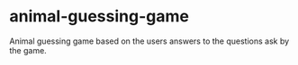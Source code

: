 # animal-guessing-game
Animal guessing game based on the users answers to the questions ask by the game.
